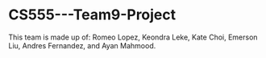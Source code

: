 # CS555---Team9-Project

This team is made up of: Romeo Lopez, Keondra Leke, Kate Choi, Emerson Liu, Andres Fernandez, and Ayan Mahmood.
